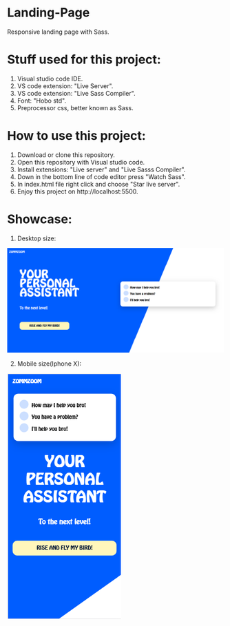 # Landing-Page
Responsive landing page with Sass.

# Stuff used for this project:
1. Visual studio code IDE.
2. VS code extension: "Live Server".
3. VS code extension: "Live Sass Compiler".
4. Font: "Hobo std".
5. Preprocessor css, better known as Sass.

# How to use this project:
1. Download or clone this repository.
2. Open this repository with Visual studio code.
3. Install extensions: "Live server" and "Live Sasss Compiler".
4. Down in the bottom line of code editor press "Watch Sass".
5. In index.html file right click and choose "Star live server".
6. Enjoy this project on http://localhost:5500.

# Showcase:

1. Desktop size:

![Desktop size](https://github.com/Maceina/Landing-Page/blob/master/images/fullscreen.png?raw=true)

2. Mobile size(Iphone X):

![Iphone X](https://github.com/Maceina/Landing-Page/blob/master/images/phone%20size.png?raw=true)
